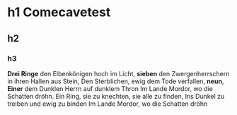 #  h1 Comecavetest
## h2
### h3
**Drei Ringe** den Elbenkönigen hoch im Licht,
**sieben** den Zwergenherrschern in ihren Hallen aus Stein,
Den Sterblichen, ewig dem Tode verfallen, **neun**,
**Einer** dem Dunklen Herrn auf dunklem Thron
Im Lande Mordor, wo die Schatten dröhn.
Ein Ring, sie zu knechten, sie alle zu finden,
Ins Dunkel zu treiben und ewig zu binden
Im Lande Mordor, wo die Schatten dröhn
